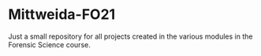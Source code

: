 # Mittweida-FO21
Just a small repository for all projects created in the various modules in the Forensic Science course.
